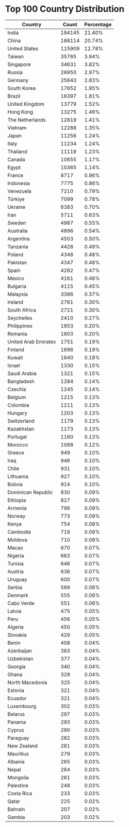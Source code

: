 # Top 100 Country Distribution
| Country | Count | Percentage |
|----|----|----|
| India | 194145 | 21.40% |
| China | 188114 | 20.74% |
| United States | 115909 | 12.78% |
| Taiwan | 35765 | 3.94% |
| Singapore | 34631 | 3.82% |
| Russia | 26950 | 2.97% |
| Germany | 25643 | 2.83% |
| South Korea | 17652 | 1.95% |
| Brazil | 16397 | 1.81% |
| United Kingdom | 13779 | 1.52% |
| Hong Kong | 13275 | 1.46% |
| The Netherlands | 12819 | 1.41% |
| Vietnam | 12288 | 1.35% |
| Japan | 11256 | 1.24% |
| Italy | 11234 | 1.24% |
| Thailand | 11118 | 1.23% |
| Canada | 10655 | 1.17% |
| Egypt | 10365 | 1.14% |
| France | 8717 | 0.96% |
| Indonesia | 7775 | 0.86% |
| Venezuela | 7210 | 0.79% |
| Türkiye | 7099 | 0.78% |
| Ukraine | 6383 | 0.70% |
| Iran | 5711 | 0.63% |
| Sweden | 4987 | 0.55% |
| Australia | 4896 | 0.54% |
| Argentina | 4503 | 0.50% |
| Tanzania | 4428 | 0.49% |
| Poland | 4348 | 0.48% |
| Pakistan | 4347 | 0.48% |
| Spain | 4262 | 0.47% |
| Mexico | 4161 | 0.46% |
| Bulgaria | 4115 | 0.45% |
| Malaysia | 3386 | 0.37% |
| Ireland | 2761 | 0.30% |
| South Africa | 2721 | 0.30% |
| Seychelles | 2410 | 0.27% |
| Philippines | 1853 | 0.20% |
| Romania | 1803 | 0.20% |
| United Arab Emirates | 1751 | 0.19% |
| Finland | 1696 | 0.19% |
| Kuwait | 1640 | 0.18% |
| Israel | 1330 | 0.15% |
| Saudi Arabia | 1321 | 0.15% |
| Bangladesh | 1284 | 0.14% |
| Czechia | 1245 | 0.14% |
| Belgium | 1215 | 0.13% |
| Colombia | 1211 | 0.13% |
| Hungary | 1203 | 0.13% |
| Switzerland | 1179 | 0.13% |
| Kazakhstan | 1173 | 0.13% |
| Portugal | 1160 | 0.13% |
| Morocco | 1068 | 0.12% |
| Greece | 949 | 0.10% |
| Iraq | 946 | 0.10% |
| Chile | 931 | 0.10% |
| Lithuania | 927 | 0.10% |
| Bolivia | 914 | 0.10% |
| Dominican Republic | 830 | 0.09% |
| Ethiopia | 827 | 0.09% |
| Armenia | 796 | 0.09% |
| Norway | 773 | 0.09% |
| Kenya | 754 | 0.08% |
| Cambodia | 719 | 0.08% |
| Moldova | 710 | 0.08% |
| Macao | 670 | 0.07% |
| Nigeria | 663 | 0.07% |
| Tunisia | 646 | 0.07% |
| Austria | 636 | 0.07% |
| Uruguay | 600 | 0.07% |
| Serbia | 569 | 0.06% |
| Denmark | 555 | 0.06% |
| Cabo Verde | 551 | 0.06% |
| Latvia | 475 | 0.05% |
| Peru | 456 | 0.05% |
| Algeria | 450 | 0.05% |
| Slovakia | 429 | 0.05% |
| Benin | 408 | 0.04% |
| Azerbaijan | 383 | 0.04% |
| Uzbekistan | 377 | 0.04% |
| Georgia | 340 | 0.04% |
| Ghana | 328 | 0.04% |
| North Macedonia | 325 | 0.04% |
| Estonia | 321 | 0.04% |
| Ecuador | 321 | 0.04% |
| Luxembourg | 302 | 0.03% |
| Belarus | 297 | 0.03% |
| Panama | 293 | 0.03% |
| Cyprus | 290 | 0.03% |
| Paraguay | 282 | 0.03% |
| New Zealand | 281 | 0.03% |
| Mauritius | 279 | 0.03% |
| Albania | 265 | 0.03% |
| Nepal | 264 | 0.03% |
| Mongolia | 261 | 0.03% |
| Palestine | 248 | 0.03% |
| Costa Rica | 233 | 0.03% |
| Qatar | 225 | 0.02% |
| Bahrain | 207 | 0.02% |
| Gambia | 203 | 0.02% |
